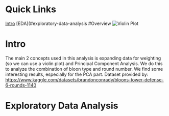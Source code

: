 # Quick Links
[Intro](#Intro)
[EDA](#exploratory-data-analysis
#Overview
![Violin Plot](Violin_Plot_of_bloon_data.png)
# Intro

The main 2 concepts used in this analysis is expanding data for weighting (so we can use a violin plot) and Principal Component Analysis. We do this to analyze the combination of bloon type and round number. We find some interesting results, especially for the PCA part. Dataset provided by: https://www.kaggle.com/datasets/brandonconrady/bloons-tower-defense-6-rounds-1140

# Exploratory Data Analysis



